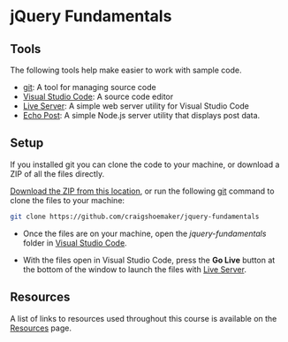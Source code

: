 # jQuery Fundamentals

## Tools

The following tools help make easier to work with sample code.

- [git](https://git-scm.com/downloads): A tool for managing source code
- [Visual Studio Code](https://code.visualstudio.com/): A source code editor
- [Live Server](https://marketplace.visualstudio.com/items?itemName=ritwickdey.LiveServer): A simple web server utility for Visual Studio Code
- [Echo Post](https://github.com/craigshoemaker/echo-post): A simple Node.js server utility that displays post data.

## Setup

If you installed git you can clone the code to your machine, or download a ZIP of all the files directly.

[Download the ZIP from this location](https://github.com/craigshoemaker/jquery-fundamentals/archive/main.zip), or run the following [git](https://git-scm.com/downloads) command to clone the files to your machine:

```bash
git clone https://github.com/craigshoemaker/jquery-fundamentals
```

- Once the files are on your machine, open the _jquery-fundamentals_ folder in [Visual Studio Code](https://code.visualstudio.com/).

- With the files open in Visual Studio Code, press the **Go Live** button at the bottom of the window to launch the files with [Live Server](https://marketplace.visualstudio.com/items?itemName=ritwickdey.LiveServer).

## Resources

A list of links to resources used throughout this course is available on the [Resources](resources.md) page.
